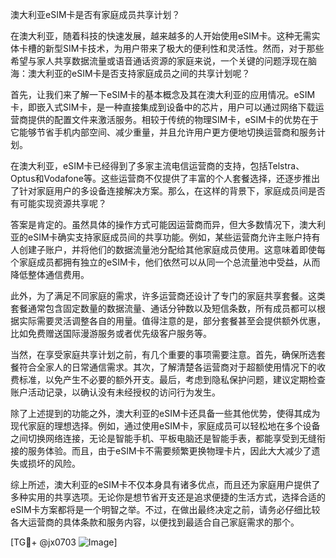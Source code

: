 澳大利亚eSIM卡是否有家庭成员共享计划？

在澳大利亚，随着科技的快速发展，越来越多的人开始使用eSIM卡。这种无需实体卡槽的新型SIM卡技术，为用户带来了极大的便利性和灵活性。然而，对于那些希望与家人共享数据流量或语音通话资源的家庭来说，一个关键的问题浮现在脑海：澳大利亚的eSIM卡是否支持家庭成员之间的共享计划呢？

首先，让我们来了解一下eSIM卡的基本概念及其在澳大利亚的应用情况。eSIM卡，即嵌入式SIM卡，是一种直接集成到设备中的芯片，用户可以通过网络下载运营商提供的配置文件来激活服务。相较于传统的物理SIM卡，eSIM卡的优势在于它能够节省手机内部空间、减少重量，并且允许用户更方便地切换运营商和服务计划。

在澳大利亚，eSIM卡已经得到了多家主流电信运营商的支持，包括Telstra、Optus和Vodafone等。这些运营商不仅提供了丰富的个人套餐选择，还逐步推出了针对家庭用户的多设备连接解决方案。那么，在这样的背景下，家庭成员间是否有可能实现资源共享呢？

答案是肯定的。虽然具体的操作方式可能因运营商而异，但大多数情况下，澳大利亚的eSIM卡确实支持家庭成员间的共享功能。例如，某些运营商允许主账户持有人创建子账户，并将他们的数据流量池分配给其他家庭成员使用。这意味着即使每个家庭成员都拥有独立的eSIM卡，他们依然可以从同一个总流量池中受益，从而降低整体通信费用。

此外，为了满足不同家庭的需求，许多运营商还设计了专门的家庭共享套餐。这类套餐通常包含固定数量的数据流量、通话分钟数以及短信条数，所有成员都可以根据实际需要灵活调整各自的用量。值得注意的是，部分套餐甚至会提供额外优惠，比如免费赠送国际漫游服务或者优先级客户服务等。

当然，在享受家庭共享计划之前，有几个重要的事项需要注意。首先，确保所选套餐符合全家人的日常通信需求。其次，了解清楚各运营商对于超额使用情况下的收费标准，以免产生不必要的额外开支。最后，考虑到隐私保护问题，建议定期检查账户活动记录，以确认没有未经授权的访问行为发生。

除了上述提到的功能之外，澳大利亚的eSIM卡还具备一些其他优势，使得其成为现代家庭的理想选择。例如，通过使用eSIM卡，家庭成员可以轻松地在多个设备之间切换网络连接，无论是智能手机、平板电脑还是智能手表，都能享受到无缝衔接的服务体验。而且，由于eSIM卡不需要频繁更换物理卡片，因此大大减少了遗失或损坏的风险。

综上所述，澳大利亚的eSIM卡不仅本身具有诸多优点，而且还为家庭用户提供了多种实用的共享选项。无论你是想节省开支还是追求便捷的生活方式，选择合适的eSIM卡方案都将是一个明智之举。不过，在做出最终决定之前，请务必仔细比较各大运营商的具体条款和服务内容，以便找到最适合自己家庭需求的那个。

[TG💪+ @jx0703 ![Image](https://github.com/user-attachments/assets/dbca1d08-cadb-493c-b0ec-ad6f7a83f270)]